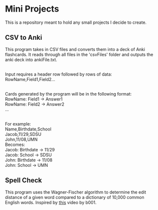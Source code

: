 # Mini Projects

This is a repository meant to hold any small projects I decide to create.

## CSV to Anki

This program takes in CSV files and converts them into a deck of Anki flashcards. It reads through all files in the 'csvFiles' folder and outputs the anki deck into ankiFile.txt.<br><br>

Input requires a header row followed by rows of data:<br>
RowName,Field1,Field2...<br><br>

Cards generated by the program will be in the following format:<br>
RowName: Field1 -> Answer1<br>
RowName: Field2 -> Answer2<br>
...<br><br>

For example:<br>
Name,Birthdate,School<br>
Jacob,11/29,SDSU<br>
John,11/08,UMN<br>
Becomes:<br>
Jacob: Birthdate -> 11/29<br>
Jacob: School -> SDSU<br>
John: Birthdate -> 11/08<br>
John: School -> UMN<br>


## Spell Check

This program uses the Wagner-Fischer algorithm to determine the edit distance of a given word compared to a dictionary of 10,000 common English words. Inspired by [this](https://www.youtube.com/watch?v=d-Eq6x1yssU) video by b001.